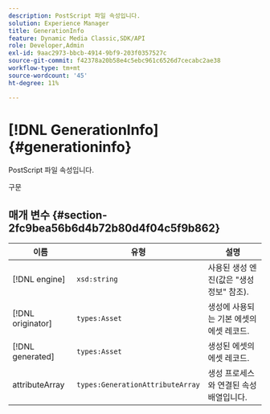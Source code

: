 ```yaml
---
description: PostScript 파일 속성입니다.
solution: Experience Manager
title: GenerationInfo
feature: Dynamic Media Classic,SDK/API
role: Developer,Admin
exl-id: 9aac2973-bbcb-4914-9bf9-203f0357527c
source-git-commit: f42378a20b58e4c5ebc961c6526d7cecabc2ae38
workflow-type: tm+mt
source-wordcount: '45'
ht-degree: 11%

---
```


# [!DNL GenerationInfo]{#generationinfo}

PostScript 파일 속성입니다.

구문

## 매개 변수 {#section-2fc9bea56b6d4b72b80d4f04c5f9b862}

| 이름 | 유형 | 설명 |
|---|---|---|
| [!DNL engine] | `xsd:string` | 사용된 생성 엔진(값은 &quot;생성 정보&quot; 참조). |
| [!DNL originator] | `types:Asset` | 생성에 사용되는 기본 에셋의 에셋 레코드. |
| [!DNL generated] | `types:Asset` | 생성된 에셋의 에셋 레코드. |
| attributeArray | `types:GenerationAttributeArray` | 생성 프로세스와 연결된 속성 배열입니다. |
